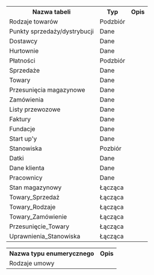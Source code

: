 <table>
    <tr>
        <th>Nazwa tabeli</th>
        <th>Typ</th>
        <th>Opis</th>
    </tr>
    <tr>
        <td>Rodzaje towarów</td>
        <td>Podzbiór</td>
        <td></td>
    </tr>    
    <tr>
        <td>Punkty sprzedaży/dystrybucji</td>
        <td>Dane</td>
        <td></td>
    </tr>
    <tr>
        <td>Dostawcy</td>
        <td>Dane</td>
        <td></td>
    </tr>
    <tr>
        <td>Hurtownie</td>
        <td>Dane</td>
        <td></td>
    </tr>
    <tr>
        <td>Płatności</td>
        <td>Podzbiór</td>
        <td></td>
    </tr>
    <tr>
        <td>Sprzedaże</td>
        <td>Dane</td>
        <td></td>
    </tr>
    <tr>
        <td>Towary</td>
        <td>Dane</td>
        <td></td>
    </tr>
    <tr>
        <td>Przesunięcia magazynowe</td>
        <td>Dane</td>
        <td></td>
    </tr>
    <tr>
        <td>Zamówienia</td>
        <td>Dane</td>
        <td></td>
    </tr>
    <tr>
        <td>Listy przewozowe</td>
        <td>Dane</td>
        <td></td>
    </tr>
    <tr>
        <td>Faktury</td>
        <td>Dane</td>
        <td></td>
    </tr>
    <tr>
        <td>Fundacje</td>
        <td>Dane</td>
        <td></td>
    </tr>
    <tr>
        <td>Start up'y</td>
        <td>Dane</td>
        <td></td>
    </tr>
    <tr>
        <td>Stanowiska</td>
        <td>Pozbiór</td>
        <td></td>
    </tr>
    <tr>
        <td>Datki</td>
        <td>Dane</td>
        <td></td>
    </tr>
    <tr>
        <td>Dane klienta</td>
        <td>Dane</td>
        <td></td>
    </tr>
    <tr>
        <td>Pracownicy</td>
        <td>Dane</td>
        <td></td>
    </tr>
    <tr>
        <td>Stan magazynowy</td>
        <td>Łącząca</td>
        <td></td>
    </tr>
    <tr>
        <td>Towary_Sprzedaż</td>
        <td>Łącząca</td>
        <td></td>
    </tr>
    <tr>
        <td>Towary_Rodzaje</td>
        <td>Łącząca</td>
        <td></td>
    </tr>
    <tr>
        <td>Towary_Zamówienie</td>
        <td>Łącząca</td>
        <td></td>
    </tr>
    <tr>
        <td>Przesunięcie_Towary</td>
        <td>Łącząca</td>
        <td></td>
    </tr>
    <tr>
        <td>Uprawnienia_Stanowiska</td>
        <td>Łącząca</td>
        <td></td>
    </tr>
</table>

<table>
    <tr>
        <th>Nazwa typu enumerycznego</th>
        <th>Opis</th>
    </tr> 
    <tr>
        <td>Rodzaje umowy</td>
        <td></td>
    </tr>
</table>